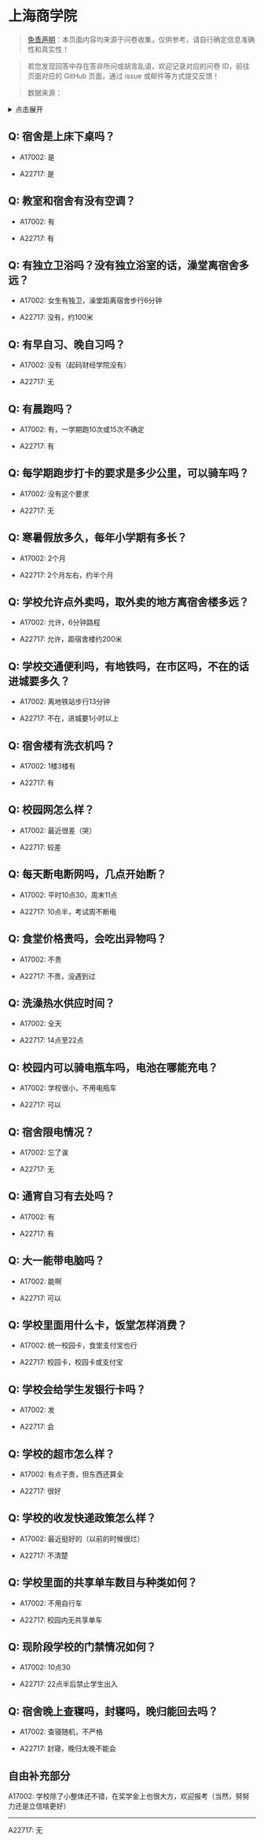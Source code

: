 # 上海商学院

> [免责声明](https://colleges.chat/#_3)：本页面内容均来源于问卷收集，仅供参考，请自行确定信息准确性和真实性！

> 若您发现回答中存在答非所问或胡言乱语，欢迎记录对应的问卷 ID，前往页面对应的 GitHub 页面，通过 issue 或邮件等方式提交反馈！

> 数据来源：

<details><summary>点击展开</summary>
<ul>
<li>A17002: 匿名 (2023 年 03 月)</li>
<li>A22717: 匿名 (2024 年 06 月)</li>
</ul>
</details>

## Q: 宿舍是上床下桌吗？

- A17002: 是

- A22717: 是

## Q: 教室和宿舍有没有空调？

- A17002: 有

- A22717: 有

## Q: 有独立卫浴吗？没有独立浴室的话，澡堂离宿舍多远？

- A17002: 女生有独卫，澡堂距离宿舍步行6分钟

- A22717: 没有，约100米

## Q: 有早自习、晚自习吗？

- A17002: 没有（起码财经学院没有）

- A22717: 无

## Q: 有晨跑吗？

- A17002: 有，一学期跑10次或15次不确定

- A22717: 有

## Q: 每学期跑步打卡的要求是多少公里，可以骑车吗？

- A17002: 没有这个要求

- A22717: 无

## Q: 寒暑假放多久，每年小学期有多长？

- A17002: 2个月

- A22717: 2个月左右，约半个月

## Q: 学校允许点外卖吗，取外卖的地方离宿舍楼多远？

- A17002: 允许，6分钟路程

- A22717: 允许，距宿舍楼约200米

## Q: 学校交通便利吗，有地铁吗，在市区吗，不在的话进城要多久？

- A17002: 离地铁站步行13分钟

- A22717: 不在，进城要1小时以上

## Q: 宿舍楼有洗衣机吗？

- A17002: 1楼3楼有

- A22717: 有

## Q: 校园网怎么样？

- A17002: 最近很差（哭）

- A22717: 较差

## Q: 每天断电断网吗，几点开始断？

- A17002: 平时10点30，周末11点

- A22717: 10点半，考试周不断电

## Q: 食堂价格贵吗，会吃出异物吗？

- A17002: 不贵

- A22717: 不贵，没遇到过

## Q: 洗澡热水供应时间？

- A17002: 全天

- A22717: 14点至22点

## Q: 校园内可以骑电瓶车吗，电池在哪能充电？

- A17002: 学校很小，不用电瓶车

- A22717: 可以

## Q: 宿舍限电情况？

- A17002: 忘了诶

- A22717: 无

## Q: 通宵自习有去处吗？

- A17002: 有

- A22717: 有

## Q: 大一能带电脑吗？

- A17002: 能啊

- A22717: 可以

## Q: 学校里面用什么卡，饭堂怎样消费？

- A17002: 统一校园卡，食堂支付宝也行

- A22717: 校园卡，校园卡或支付宝

## Q: 学校会给学生发银行卡吗？

- A17002: 发

- A22717: 会

## Q: 学校的超市怎么样？

- A17002: 有点子贵，但东西还算全

- A22717: 很好

## Q: 学校的收发快递政策怎么样？

- A17002: 最近挺好的（以前的时候很烂）

- A22717: 不清楚

## Q: 学校里面的共享单车数目与种类如何？

- A17002: 不用自行车

- A22717: 校园内无共享单车

## Q: 现阶段学校的门禁情况如何？

- A17002: 10点30

- A22717: 22点半后禁止学生出入

## Q: 宿舍晚上查寝吗，封寝吗，晚归能回去吗？

- A17002: 查寝随机，不严格

- A22717: 封寝，晚归太晚不能会

## 自由补充部分

A17002: 学校除了小整体还不错，在奖学金上也很大方，欢迎报考（当然，努努力还是立信啥更好）

***

A22717: 无